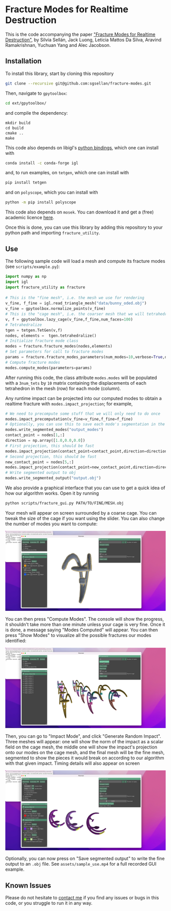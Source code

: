 # Fracture Modes for Realtime Destruction

This is the code accompanying the paper ["Fracture Modes for Realtime Destruction"](https://www.silviasellan.com/data/pdf/fracture-harmonics-preprint.pdf), by Silvia Sellán, Jack Luong, Leticia Mattos Da Silva,
Aravind Ramakrishnan, Yuchuan Yang and Alec Jacobson.

## Installation

To install this library, start by cloning this repository 
```bash
git clone --recursive git@github.com:sgsellan/fracture-modes.git
```
Then, navigate to `gpytoolbox`:
```bash
cd ext/gpytoolbox/
```
and compile the dependency:
```
mkdir build
cd build
cmake ..
make
```

This code also depends on libigl's [python bindings](https://libigl.github.io/libigl-python-bindings/), which one can install with
```bash
conda install -c conda-forge igl
```
and, to run examples, on `tetgen`, which one can install with
```bash
pip install tetgen
```
and on `polyscope`, which you can install with
```bash
python -m pip install polyscope
```

This code also depends on `mosek`. You can download it and get a (free) academic licence [here](https://www.mosek.com/products/academic-licenses/).

Once this is done, you can use this library by adding this repository to your python path and importing `fracture_utility`.

## Use

The following sample code will load a mesh and compute its fracture modes (see `scripts/example.py`):

```python
import numpy as np
import igl
import fracture_utility as fracture

# This is the "fine mesh", i.e. the mesh we use for rendering
v_fine, f_fine = igl.read_triangle_mesh("data/bunny_oded.obj")
v_fine = gpytoolbox.normalize_points(v_fine)
# This is the "cage mesh", i.e. the coarser mesh that we will tetrahedralize and use for the physical simulation
v, f = gpytoolbox.lazy_cage(v_fine,f_fine,num_faces=100)
# Tetrahedralize
tgen = tetgen.TetGen(v,f)
nodes, elements =  tgen.tetrahedralize()
# Initialize fracture mode class
modes = fracture.fracture_modes(nodes,elements) 
# Set parameters for call to fracture modes
params = fracture.fracture_modes_parameters(num_modes=10,verbose=True,d=3)
# Compute fracture modes
modes.compute_modes(parameters=params)
```

After running this code, the class attribute `modes.modes` will be populated with a `3num_tets` by `10` matrix containing the displacements of each tetrahedron in the mesh (row) for each mode (column).

Any runtime impact can be projected into our computed modes to obtain a realtime fracture with `modes.impact_projection`; for example, 
```python
# We need to precompute some stuff that we will only need to do once
modes.impact_precomputation(v_fine=v_fine,f_fine=f_fine)
# Optionally, you can use this to save each mode's segmentation in the current directory
modes.write_segmented_modes("output_modes")
contact_point = nodes[1,:]
direction = np.array([1.0,0.0,0.0])
# First projection, this should be fast
modes.impact_projection(contact_point=contact_point,direction=direction)
# Second projection, this should be fast
new_contact_point = nodes[5,:]
modes.impact_projection(contact_point=new_contact_point,direction=direction)
# Write segmented output to obj
modes.write_segmented_output("output.obj")
```

We also provide a graphical interface that you can use to get a quick idea of how our algorithm works. Open it by running 
```bash
python scripts/fracture_gui.py PATH/TO/FINE/MESH.obj
```
Your mesh will appear on screen surrounded by a coarse cage. You can tweak the size of the cage if you want using the slider. You can also change the number of modes you want to compute:

![](assets/screencap1.png)

You can then press "Compute Modes". The console will show the progress, it shouldn't take more than one minute unless your cage is very fine. Once it is done, a message saying "Modes Computed" will appear. You can then press "Show Modes" to visualize all the possible fractures our modes identified:

![](assets/screencap2.png)

Then, you can go to "Impact Mode", and click "Generate Random Impact". Three meshes will appear: one will show the norm of the impact as a scalar field on the cage mesh, the middle one will show the impact's projection onto our modes on the cage mesh, and the final mesh will be the fine mesh, segmented to show the pieces it would break on according to our algorithm with that given impact. Timing details will also appear on screen

![](assets/screencap3.png)

Optionally, you can now press on "Save segmented output" to write the fine output to an `.obj` file. See `assets/sample_use.mp4` for a full recorded GUI example.

## Known Issues

Please do not hesitate to [contact me](sgsellan@cs.toronto.edu) if you find any issues or bugs in this code, or you struggle to run it in any way.
